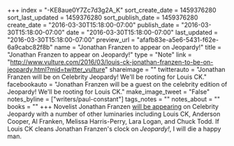 +++
index = "-KE8aue0Y7Zc7d3g2A_K"
sort_create_date = 1459376280
sort_last_updated = 1459376280
sort_publish_date = 1459376280
create_date = "2016-03-30T15:18:00-07:00"
publish_date = "2016-03-30T15:18:00-07:00"
date = "2016-03-30T15:18:00-07:00"
last_updated = "2016-03-30T15:18:00-07:00"
preview_url = "afafb83e-a5e6-5431-f62e-6a9cabc82f8b"
name = "Jonathan Franzen to appear on Jeopardy!"
title = "Jonathan Franzen to appear on Jeopardy!"
type = "Note"
link = "http://www.vulture.com/2016/03/louis-ck-jonathan-franzen-to-be-on-jeopardy.html?mid=twitter_vulture"
shareimage = ""
twitterauto = "Jonathan Franzen will be on Celebrity Jeopardy! We'll be rooting for Louis CK."
facebookauto = "Jonathan Franzen will be a guest on the celebrity edition of Jeopardy! We'll be rooting for Louis CK."
make_image_tweet = "False"
notes_byline = ["writers/paul-constant"]
tags_notes = ""
notes_about = ""
books = ""
+++
Novelist Jonathan Franzen [will be appearing](http://www.vulture.com/2016/03/louis-ck-jonathan-franzen-to-be-on-jeopardy.html) on Celebrity Jeopardy with a number of other luminaries including Louis CK, Anderson Cooper, Al Franken, Melissa Harris-Perry, Lara Logan, and Chuck Todd. If Louis CK cleans Jonathan Franzen's clock on *Jeopardy!*, I will die a happy man.